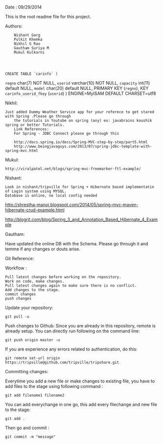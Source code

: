 Date : 09/29/2014

This is the root readme file for this project. 

Authors:

		Nishant Garg
		Pulkit Khemka
		Nikhil G Rao
		Gautham Suriya M
		Mukul Kulkarni



	
	CREATE TABLE `carinfo` (
 `regno` char(7) NOT NULL,
 `userid` varchar(10) NOT NULL,
 `capacity` int(11) default NULL,
 `model` char(20) default NULL,
 PRIMARY KEY  (`regno`),
 KEY `carinfo_userid_fkey` (`userid`)
) ENGINE=MyISAM DEFAULT CHARSET=utf8
	

     
Nikhil:  

	Just added Dummy Weather Service app for your referece to get stared with Spring .Please go through
        the tutorials in Youtube on spring (any) ex: javabrains koushik spring or better Tutorials.
        Link References:
		For Spring - JDBC Connect please go through this 

		http://docs.spring.io/docs/Spring-MVC-step-by-step/part5.html
		http://www.beingjavaguys.com/2013/07/spring-jdbc-template-with-spring-mvc.html
	
Mukul:	

	http://viralpatel.net/blogs/spring-mvc-freemarker-ftl-example/	

Nishant: 

	Look in nishant/tripville for Spring + Hibernate based implementatin of Login system using MYSQL. 
	Database is online, no local config needed
http://shrestha-manoj.blogspot.com/2014/05/spring-mvc-maven-hibernate-crud-example.html

http://blogrit.com/blog/Spring_3_and_Annotation_Based_Hibernate_4_Example



Gautham:

Have updated the online DB with the Schema. Please go through it and temme if any changes or douts arise.


Git Reference:

Workflow :

	Pull latest changes before working on the repository.
	Work on code, make changes.
	Pull latest changes again to make sure there is no conflict.
	Add changes to the stage.
	commit changes
	push changes

Update your repository:

	git pull -u

Push changes to Github:
Since you are already in this repository, remote is already setup.
You can directly run following on the command line:

	git push origin master -u
If you are experience any errors related to authentication, do this:

	git remote set-url origin https://tripville@github.com/tripville/tripshare.git
Committing changes:

Everytime you add a new file or make changes to existing file, you have to add
files to the stage using following command :

	git add filename1 filename2
You can add everychange in one go, this add every filechange and new file
to the stage:

	git add .
Then go and commit :

	git commit -m "message"

